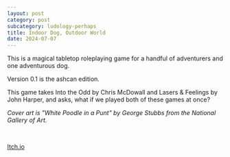 ```yaml
---
layout: post
category: post
subcategory: ludology-perhaps
title: Indoor Dog, Outdoor World
date: 2024-07-07
---
```


This is a magical tabletop roleplaying game for a handful of adventurers and one adventurous dog.

Version 0.1 is the ashcan edition.

This game takes Into the Odd by Chris McDowall and Lasers & Feelings by John Harper, and asks, what if we played both of these games at once?

*Cover art is "White Poodle in a Punt" by George Stubbs from the National Gallery of Art.*

<br>

[Itch.io](https://steinea.itch.io/indoor-dog-outdoor-world)
